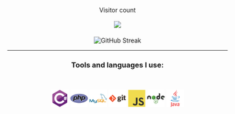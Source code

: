 <p align="center">
  Visitor count
  <br>
  <br>
  <img src="https://profile-counter.glitch.me/mLoDar/count.svg"/>
  <br>
  <br>
  <img src="https://streak-stats.demolab.com?user=mLoDar&theme=one-dark-pro&hide_border=true&date_format=j%20M%5B%20Y%5D&card_width=500" alt="GitHub Streak"/>
</p>

<hr>

<h3 align="center">Tools and languages I use:</h3>

<br>

<p align="center">
  <img src="https://github.com/devicons/devicon/blob/master/icons/csharp/csharp-original.svg" title="C#" **alt="C#" width="40" height="40"/>
  <img src="https://github.com/devicons/devicon/blob/master/icons/php/php-original.svg" title="PHP" **alt="PHP" width="40" height="40"/>
  <img src="https://github.com/devicons/devicon/blob/master/icons/mysql/mysql-original-wordmark.svg" title="MySQL"  alt="MySQL" width="40" height="40"/>
  <img src="https://github.com/devicons/devicon/blob/master/icons/git/git-original-wordmark.svg" title="Git" **alt="Git" width="40" height="40"/>
  <img src="https://github.com/devicons/devicon/blob/master/icons/javascript/javascript-original.svg" title="JavaScript" alt="JavaScript" width="40" height="40"/>
  <img src="https://github.com/devicons/devicon/blob/master/icons/nodejs/nodejs-original-wordmark.svg" title="NodeJS" alt="NodeJS" width="40" height="40"/>
  <img src="https://github.com/devicons/devicon/blob/master/icons/java/java-original-wordmark.svg" title="Java" alt="Java" width="40" height="40"/>
</p>
